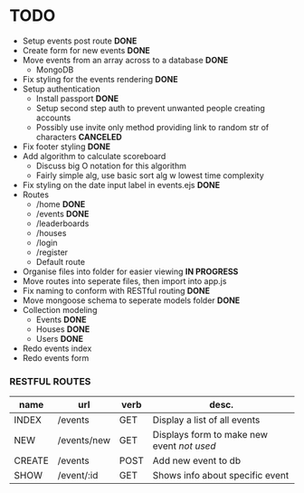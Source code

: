 # TODO

* Setup events post route **DONE**
* Create form for new events **DONE**
* Move events from an array across to a database **DONE**
    * MongoDB
* Fix styling for the events rendering **DONE**
* Setup authentication
    * Install passport **DONE**
    * Setup second step auth to prevent unwanted people creating accounts
    * Possibly use invite only method providing link to random str of characters **CANCELED**
* Fix footer styling **DONE**
* Add algorithm to calculate scoreboard
    * Discuss big O notation for this algorithm
    * Fairly simple alg, use basic sort alg w lowest time complexity
* Fix styling on the date input label in events.ejs **DONE**
* Routes
    * /home **DONE**
    * /events **DONE**
    * /leaderboards
    * /houses
    * /login
    * /register
    * Default route
* Organise files into folder for easier viewing **IN PROGRESS**
* Move routes into seperate files, then import into app.js
* Fix naming to conform with RESTful routing **DONE**
* Move mongoose schema to seperate models folder **DONE**
* Collection modeling 
    * Events **DONE**
    * Houses **DONE**
    * Users **DONE**
* Redo events index
* Redo events form 

### RESTFUL ROUTES

name | url | verb | desc.
--- | --- | --- | ---
INDEX | /events | GET | Display a list of all events
NEW | /events/new | GET | Displays form to make new event *not used*
CREATE | /events | POST | Add new event to db
SHOW | /event/:id | GET | Shows info about specific event
